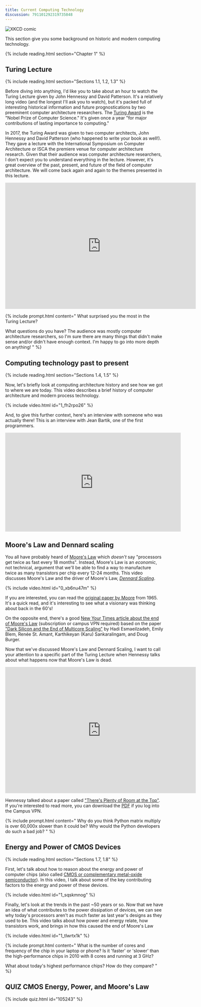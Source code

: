 ```yaml
---
title: Current Computing Technology
discussion: 791101292319735848
---
```


![XKCD comic](https://imgs.xkcd.com/comics/log_scale.png)

This section give you some background on historic and modern computing technology.

{% include reading.html section="Chapter 1" %}

## Turing Lecture

{% include reading.html section="Sections 1.1, 1.2, 1.3" %}

Before diving into anything, I'd like you to take about an hour to watch the Turing Lecture given by John Hennessy and David Patterson.
It's a relatively long video (and the longest I'll ask you to watch), but it's packed full of interesting historical information and future prognostications by two preeminent computer architecture researchers.
The [Turing Award](https://amturing.acm.org/) is the "Nobel Prize of Computer Science."
It's given once a year "for major contributions of lasting importance to computing."

In 2017, the Turing Award was given to two computer architects, John Hennessy and David Patterson (who happened to write your book as well!).
They gave a lecture with the International Symposium on Computer Architecture or ISCA the premiere venue for computer architecture research.
Given that their audience was computer architecture researchers, I don't expect you to understand everything in the lecture.
However, it's great overview of the past, present, and future of the field of computer architecture.
We will come back again and again to the themes presented in this lecture.

<iframe width="608" height="402" src="https://www.youtube.com/embed/3LVeEjsn8Ts" frameborder="0" allow="accelerometer; autoplay; encrypted-media; gyroscope; picture-in-picture" allowfullscreen></iframe>

{% include prompt.html content="
What surprised you the most in the Turing Lecture?

What questions do you have?
The audience was mostly computer architecture researchers, so I'm sure there are many things that didn't make sense and/or didn't have enough context.
I'm happy to go into more depth on anything!
"
%}

## Computing technology past to present

{% include reading.html section="Sections 1.4, 1.5" %}

Now, let's briefly look at computing architecture history and see how we got to where we are today.
This video describes a brief history of computer architecture and modern process technology.

{% include video.html id="1_fh2rpo26" %}

And, to give this further context, here's an interview with someone who was actually there!
This is an interview with Jean Bartik, one of the first programmers.

<iframe width="560" height="315" src="https://www.youtube.com/embed/aPweFhhXFvY" frameborder="0" allow="accelerometer; autoplay; encrypted-media; gyroscope; picture-in-picture" allowfullscreen></iframe>

## Moore's Law and Dennard scaling

You all have probably heard of [Moore's Law](https://en.wikipedia.org/wiki/Moore%27s_law) which *doesn't* say "processors get twice as fast every 18 months".
Instead, Moore's Law is an *economic*, not technical, argument that we'll be able to find a way to manufacture twice as many transistors per chip every 12-24 months.
This video discusses Moore's Law and the driver of Moore's Law, [*Dennard Scaling*](https://en.wikipedia.org/wiki/Dennard_scaling).

{% include video.html id="0_xb6nu47m" %}

If you are interested, you can read the [original paper by Moore](https://newsroom.intel.com/wp-content/uploads/sites/11/2018/05/moores-law-electronics.pdf) from 1965.
It's a quick read, and it's interesting to see what a visionary was thinking about back in the 60's!

On the opposite end, there's a good [New Your Times article about the end of Moore's Law](https://www.nytimes.com/2011/08/01/science/01chips.html) (subscription or campus VPN required) based on the paper ["Dark Silicon and the End of Multicore Scaling"](https://www.cc.gatech.edu/~hadi/doc/paper/2011-isca-dark_silicon.pdf) by Hadi Esmaeilzadeh, Emily Blem, Renée St. Amant, Karthikeyan (Karu) Sankaralingam, and Doug Burger.

Now that we've discussed Moore's Law and Dennard Scaling, I want to call your attention to a specific part of the Turing Lecture when Hennessy talks about what happens now that Moore's Law is dead.

<iframe width="608" height="402" src="https://www.youtube.com/embed/3LVeEjsn8Ts?start=2192&end=2344" frameborder="0" allow="accelerometer; autoplay; encrypted-media; gyroscope; picture-in-picture" allowfullscreen></iframe>

Hennessy talked about a paper called ["There's Plenty of Room at the Top"](https://science.sciencemag.org/content/368/6495/eaam9744).
If you're interested to read more, you can download the [PDF](https://science.sciencemag.org/content/368/6495/eaam9744/tab-pdf) if you log into the Campus VPN.

{% include prompt.html content="
Why do you think Python matrix multiply is over 60,000x slower than it could be?
Why would the Python developers do such a bad job?
" %}

## Energy and Power of CMOS Devices

{% include reading.html section="Sections 1.7, 1.8" %}

First, let's talk about how to reason about the energy and power of computer chips (also called [CMOS or complementary metal-oxide semiconductor](https://en.wikipedia.org/wiki/CMOS)).
In this video, I talk about some of the key contributing factors to the energy and power of these devices.

{% include video.html id="1_sqskmnog" %}

Finally, let's look at the trends in the past ~50 years or so.
Now that we have an idea of what contributes to the power dissipation of devices, we can see why today's processors aren't as much faster as last year's designs as they used to be.
This video talks about how power and energy relate, how transistors work, and brings in how this caused the end of Moore's Law

{% include video.html id="1_tlwrtx1k" %}

{% include prompt.html content="
What is the number of cores and frequency of the chip in your laptop or phone?
Is it 'faster' or 'slower' than the high-performance chips in 2010 with 8 cores and running at 3 GHz?

What about today's highest performance chips?
How do they compare?
"
%}

## **QUIZ** CMOS Energy, Power, and Moore's Law

{% include quiz.html id="105243" %}
